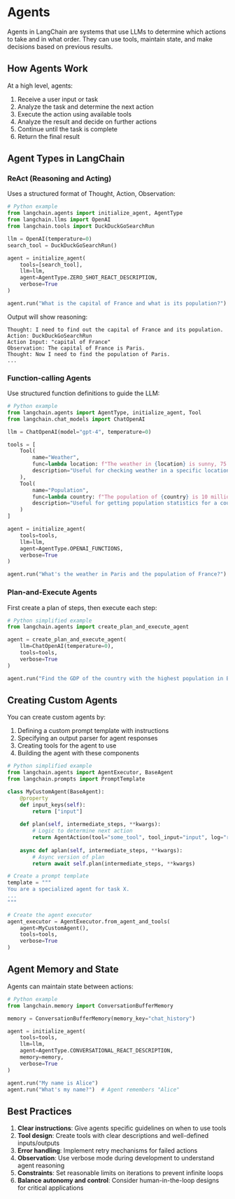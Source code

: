 # Agents

Agents in LangChain are systems that use LLMs to determine which actions to take and in what order. They can use tools, maintain state, and make decisions based on previous results.

## How Agents Work

At a high level, agents:

1. Receive a user input or task
2. Analyze the task and determine the next action
3. Execute the action using available tools
4. Analyze the result and decide on further actions
5. Continue until the task is complete
6. Return the final result

## Agent Types in LangChain

### ReAct (Reasoning and Acting)
Uses a structured format of Thought, Action, Observation:

```python
# Python example
from langchain.agents import initialize_agent, AgentType
from langchain.llms import OpenAI
from langchain.tools import DuckDuckGoSearchRun

llm = OpenAI(temperature=0)
search_tool = DuckDuckGoSearchRun()

agent = initialize_agent(
    tools=[search_tool],
    llm=llm,
    agent=AgentType.ZERO_SHOT_REACT_DESCRIPTION,
    verbose=True
)

agent.run("What is the capital of France and what is its population?")
```

Output will show reasoning:
```
Thought: I need to find out the capital of France and its population.
Action: DuckDuckGoSearchRun
Action Input: "capital of France"
Observation: The capital of France is Paris.
Thought: Now I need to find the population of Paris.
...
```

### Function-calling Agents
Use structured function definitions to guide the LLM:

```python
# Python example
from langchain.agents import AgentType, initialize_agent, Tool
from langchain.chat_models import ChatOpenAI

llm = ChatOpenAI(model="gpt-4", temperature=0)

tools = [
    Tool(
        name="Weather",
        func=lambda location: f"The weather in {location} is sunny, 75 degrees.",
        description="Useful for checking weather in a specific location"
    ),
    Tool(
        name="Population",
        func=lambda country: f"The population of {country} is 10 million.",
        description="Useful for getting population statistics for a country"
    )
]

agent = initialize_agent(
    tools=tools,
    llm=llm,
    agent=AgentType.OPENAI_FUNCTIONS,
    verbose=True
)

agent.run("What's the weather in Paris and the population of France?")
```

### Plan-and-Execute Agents
First create a plan of steps, then execute each step:

```python
# Python simplified example
from langchain.agents import create_plan_and_execute_agent

agent = create_plan_and_execute_agent(
    llm=ChatOpenAI(temperature=0),
    tools=tools,
    verbose=True
)

agent.run("Find the GDP of the country with the highest population in Europe")
```

## Creating Custom Agents

You can create custom agents by:

1. Defining a custom prompt template with instructions
2. Specifying an output parser for agent responses
3. Creating tools for the agent to use
4. Building the agent with these components

```python
# Python simplified example
from langchain.agents import AgentExecutor, BaseAgent
from langchain.prompts import PromptTemplate

class MyCustomAgent(BaseAgent):
    @property
    def input_keys(self):
        return ["input"]
    
    def plan(self, intermediate_steps, **kwargs):
        # Logic to determine next action
        return AgentAction(tool="some_tool", tool_input="input", log="reasoning")
    
    async def aplan(self, intermediate_steps, **kwargs):
        # Async version of plan
        return await self.plan(intermediate_steps, **kwargs)

# Create a prompt template
template = """
You are a specialized agent for task X.
...
"""

# Create the agent executor
agent_executor = AgentExecutor.from_agent_and_tools(
    agent=MyCustomAgent(),
    tools=tools,
    verbose=True
)
```

## Agent Memory and State

Agents can maintain state between actions:

```python
# Python example
from langchain.memory import ConversationBufferMemory

memory = ConversationBufferMemory(memory_key="chat_history")

agent = initialize_agent(
    tools=tools,
    llm=llm,
    agent=AgentType.CONVERSATIONAL_REACT_DESCRIPTION,
    memory=memory,
    verbose=True
)

agent.run("My name is Alice")
agent.run("What's my name?")  # Agent remembers "Alice"
```

## Best Practices

1. **Clear instructions**: Give agents specific guidelines on when to use tools
2. **Tool design**: Create tools with clear descriptions and well-defined inputs/outputs
3. **Error handling**: Implement retry mechanisms for failed actions
4. **Observation**: Use verbose mode during development to understand agent reasoning
5. **Constraints**: Set reasonable limits on iterations to prevent infinite loops
6. **Balance autonomy and control**: Consider human-in-the-loop designs for critical applications